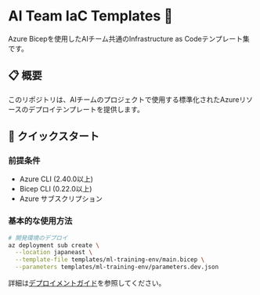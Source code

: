 # AI Team IaC Templates 🚀

Azure Bicepを使用したAIチーム共通のInfrastructure as Codeテンプレート集です。

## 📋 概要

このリポジトリは、AIチームのプロジェクトで使用する標準化されたAzureリソースのデプロイテンプレートを提供します。

## 🚀 クイックスタート

### 前提条件
- Azure CLI (2.40.0以上)
- Bicep CLI (0.22.0以上)
- Azure サブスクリプション

### 基本的な使用方法

```bash
# 開発環境のデプロイ
az deployment sub create \
  --location japaneast \
  --template-file templates/ml-training-env/main.bicep \
  --parameters templates/ml-training-env/parameters.dev.json
```

詳細は[デプロイメントガイド](./docs/deployment-guide.md)を参照してください。

